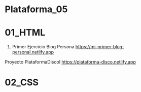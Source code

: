 # Plataforma_05

# 01_HTML

1. Primer Ejercicio Blog Persona
https://mi-primer-blog-personal.netlify.app

Proyecto PlataformaDiscoI
https://plataforma-disco.netlify.app

# 02_CSS